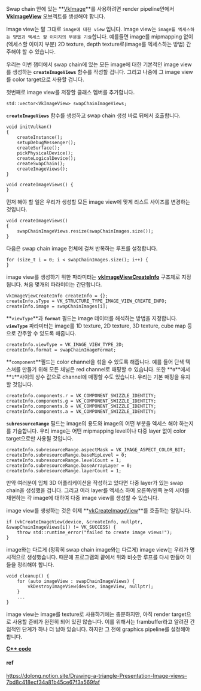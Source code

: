 Swap chain 안에 있는 **[VkImage](https://www.khronos.org/registry/vulkan/specs/1.0/man/html/VkImage.html)**를 사용하려면 render pipeline안에서 **[VkImageView](https://www.khronos.org/registry/vulkan/specs/1.0/man/html/VkImageView.html)** 오브젝트를 생성해야 합니다. 

Image view는 말 그대로 `image에 대한 view` 입니다. Image view는 `image를 엑세스하는 방법과 엑세스 할 이미지의 부분을 기술`합니다. 예를들면 image를 mipmapping 없이(엑세스할 이미지 부분) 2D texture, depth texture로(image를 엑세스하는 방법) 간주해야 할 수 있습니다.

우리는 이번 챕터에서 swap chain에 있는 모든 image에 대한 기본적인 image view를 생성하는 **`createImageViews`** 함수를 작성할 겁니다. 그리고 나중에 그 image view를 color target으로 사용할 겁니다.

첫번째로 image view를 저장할 클래스 멤버를 추가합니다.

```
std::vector<VkImageView> swapChainImageViews;
```

**`createImageViews`** 함수를 생성하고 swap chain 생성 바로 뒤에서 호출합니다.

```
void initVulkan() 
{
    createInstance();
    setupDebugMessenger();
    createSurface();
    pickPhysicalDevice();
    createLogicalDevice();
    createSwapChain();
    createImageViews();
}

void createImageViews() {
}
```

먼저 해야 할 일은 우리가 생성할 모든 image view에 맞게 리스트 사이즈를 변경하는 것입니다.

```
void createImageViews() 
{
	swapChainImageViews.resize(swapChainImages.size());
}
```

다음은 swap chain image 전체에 걸쳐 반복하는 루프를 설정합니다.

```
for (size_t i = 0; i < swapChainImages.size(); i++) {
}
```

image view를 생성하기 위한 파라미터는 **[vkImageViewCreateInfo](https://www.khronos.org/registry/vulkan/specs/1.0/man/html/VkImageViewCreateInfo.html)** 구조체로 지정됩니다. 처음 몇개의 파라미터는 간단합니다.

```
VkImageViewCreateInfo createInfo = {};
createInfo.sType = VK_STRUCTURE_TYPE_IMAGE_VIEW_CREATE_INFO;
createInfo.image = swapChainImages[i];
```

**`viewType`**과 **`format`** 필드는 image 데이터를 해석하는 방법을 지정합니다. **`viewType`** 파라미터는 image를 1D texture, 2D texture, 3D texture, cube map 등으로 간주할 수 있도록 해줍니다.

```
createInfo.viewType = VK_IMAGE_VIEW_TYPE_2D;
createInfo.format = swapChainImageFormat;
```

**`component`**필드는 color channel을 섞을 수 있도록 해줍니다. 예를 들어 단색 텍스쳐를 만들기 위해 모든 채널은 red channel로 매핑할 수 있습니다. 또한 **`0`**에서 **`1`**사이의 상수 값으로 channel에 매핑할 수도 있습니다. 우리는 기본 매핑을 유지할 것입니다.

```
createInfo.components.r = VK_COMPONENT_SWIZZLE_IDENTITY;
createInfo.components.g = VK_COMPONENT_SWIZZLE_IDENTITY;
createInfo.components.b = VK_COMPONENT_SWIZZLE_IDENTITY;
createInfo.components.a = VK_COMPONENT_SWIZZLE_IDENTITY;
```

**`subresourceRange`** 필드는 image의 용도와 image의 어떤 부분을 엑세스 해야 하는지를 기술합니다. 우리 image는 어떤 mipmapping level이나 다중 layer 없이 color target으로만 사용될 것입니다.

```
createInfo.subresourceRange.aspectMask = VK_IMAGE_ASPECT_COLOR_BIT;
createInfo.subresourceRange.baseMipLevel = 0;
createInfo.subresourceRange.levelCount = 1;
createInfo.subresourceRange.baseArrayLayer = 0;
createInfo.subresourceRange.layerCount = 1;
```

만약 여러분이 입체 3D 어플리케이션을 작성하고 있다면 다중 layer가 있는 swap chain을 생성했을 겁니다. 그리고 여러 layer를 엑세스 하여 오른쪽/왼쪽 눈의 시야를 재현하는 각 image에 대하여 다중 image view를 생성할 수 있습니다.

image view를 생성하는 것은 이제 **[vkCreateImageView](https://www.khronos.org/registry/vulkan/specs/1.0/man/html/vkCreateImageView.html)**를 호출하는 일입니다.

```
if (vkCreateImageView(device, &createInfo, nullptr, &swapChainImageViews[i]) != VK_SUCCESS) {
	throw std::runtime_error("failed to create image views!");
}
```

image와는 다르게 (정확히 swap chain image와는 다르게) image view는 우리가 명시적으로 생성했습니다. 때문에 프로그램의 끝에서 위와 비슷한 루프를 다시 만들어 이들을 정리해야 합니다.

```
void cleanup() {
	for (auto imageView : swapChainImageViews) {
		vkDestroyImageView(device, imageView, nullptr);
	}
	...
}
```

image view는 image를 texture로 사용하기에는 충분하지만, 아직 render target으로 사용할 준비가 완전히 되어 있진 않습니다. 이를 위해서는 frambuffer라고 알려진 간접적인 단계가 하나 더 남아 있습니다. 하지만 그 전에 graphics pipeline를 설정해야 합니다.

**[C++ code](https://vulkan-tutorial.com/code/07_image_views.cpp)**



#### ref

https://dolong.notion.site/Drawing-a-triangle-Presentation-Image-views-7bd8c418ecf34a81b45ce67f3a569faf
